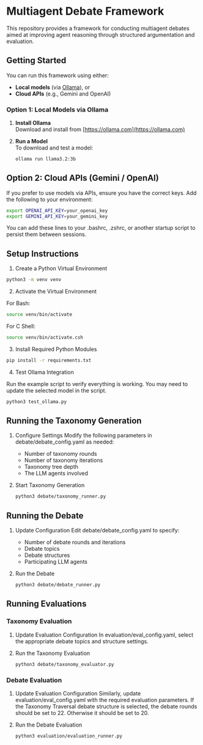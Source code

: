 # Multiagent Debate Framework

This repository provides a framework for conducting multiagent debates aimed at improving agent reasoning through structured argumentation and evaluation.

## Getting Started

You can run this framework using either:

- **Local models** (via [Ollama](https://ollama.com)), or  
- **Cloud APIs** (e.g., Gemini and OpenAI)

### Option 1: Local Models via Ollama

1. **Install Ollama**  
   Download and install from [https://ollama.com](https://ollama.com)

2. **Run a Model**  
   To download and test a model:
   ```bash
   ollama run llama3.2:3b
   ```

## Option 2: Cloud APIs (Gemini / OpenAI)

If you prefer to use models via APIs, ensure you have the correct keys. Add the following to your environment:

```bash
export OPENAI_API_KEY=your_openai_key
export GEMINI_API_KEY=your_gemini_key
```

You can add these lines to your .bashrc, .zshrc, or another startup script to persist them between sessions.

## Setup Instructions

1. Create a Python Virtual Environment

```bash
python3 -m venv venv
```

2. Activate the Virtual Environment

For Bash:

```bash
source venv/bin/activate
```

For C Shell:

```bash
source venv/bin/activate.csh
```

3. Install Required Python Modules

```bash
pip install -r requirements.txt
```

4. Test Ollama Integration

Run the example script to verify everything is working. You may need to update the selected model in the script.

```bash
python3 test_ollama.py
```

## Running the Taxonomy Generation
1. Configure Settings
    Modify the following parameters in debate/debate_config.yaml as needed:
    - Number of taxonomy rounds
    - Number of taxonomy iterations
    - Taxonomy tree depth
    - The LLM agents involved

2. Start Taxonomy Generation
    ```bash
    python3 debate/taxonomy_runner.py
    ```

## Running the Debate
1. Update Configuration
    Edit debate/debate_config.yaml to specify:
    - Number of debate rounds and iterations
    - Debate topics
    - Debate structures
    - Participating LLM agents

2. Run the Debate
    ```bash
    python3 debate/debate_runner.py
    ```

## Running Evaluations

### Taxonomy Evaluation

1. Update Evaluation Configuration
    In evaluation/eval_config.yaml, select the appropriate debate topics and structure settings.

2. Run the Taxonomy Evaluation
    ```bash
    python3 debate/taxonomy_evaluator.py
    ```

### Debate Evaluation
1. Update Evaluation Configuration
    Similarly, update evaluation/eval_config.yaml with the required evaluation parameters. If the Taxonomy
    Traversal debate structure is selected, the debate rounds should be set to 22. Otherwise it should be set to 20.

2. Run the Debate Evaluation
    ```bash
    python3 evaluation/evaluation_runner.py
    ```
